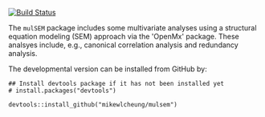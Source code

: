 [![Build Status](https://www.travis-ci.com/mikewlcheung/mulsem.svg?branch=main)](https://www.travis-ci.com/mikewlcheung/mulsem)

The `mulSEM` package includes some multivariate analyses using a structural equation modeling (SEM) approach via the 'OpenMx' package. These analsyes include, e.g., canonical correlation analysis and redundancy analysis.

The developmental version can be installed from GitHub by:
```
## Install devtools package if it has not been installed yet
# install.packages("devtools")

devtools::install_github("mikewlcheung/mulsem")
```
